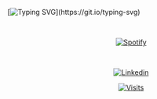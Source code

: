 [![Typing SVG](https://readme-typing-svg.herokuapp.com?color=%2336BCF7&center=true&vCenter=true&width=700&lines=Hi+there+👋,+I+am+Divyang+Kuntar.;+Welcome+to+My+GitHub+Profile!;+I'm+a+passionate+learner+and+problem+solver.;+I+love+exploring+tech+and+building+cool+projects.;+Always+learning+new+things.+💡;+Let's+connect+and+create+something+awesome!)](https://git.io/typing-svg)


&nbsp;<div align="center" width="256" height="64">
[![Spotify](https://spotify-readme-novatorem.vercel.app/api/spotify?background_color=0d1117&border_color=ffffff)](https://open.spotify.com/user/31ozx53q3vuswt6x7qgfzrxijqoe?si=af92237981f1414b)
</div>

&nbsp;<div align="center">
 
  [![Linkedin](https://img.shields.io/badge/linked-in-369?style=flat-square&logo=linkedin&logoColor=white&color=blue)](https://www.linkedin.com/in/kuntardivyang)
 
  [![Visits](https://komarev.com/ghpvc/?username=kuntardivyang&logo=GitHub&label=Profile%20Views&color=336699&logoColor=white&style=flat-square)](https://github.com/kuntardivyang)
</div>
